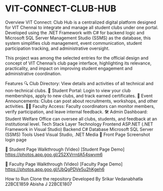 # VIT-CONNECT-CLUB-HUB

Overview
VIT Connect: Club Hub is a centralized digital platform designed for VIT Chennai to integrate and manage all student clubs under one portal. Developed using the .NET Framework with C# for backend logic and Microsoft SQL Server Management Studio (SSMS) as the database, this system simplifies club management, event communication, student participation tracking, and administrative oversight.

This project was among the selected entries for the official design and concept of VIT Chennai’s club page interface, highlighting its relevance, practicality, and impact on improving student engagement and administrative coordination.

Features
🔍 Club Directory: View details and activities of all technical and non-technical clubs.
👤 Student Portal: Login to view your club memberships, apply to new clubs, and track earned certificates.
📣 Event Announcements: Clubs can post about recruitments, workshops, and other activities.
🧑‍🏫 Faculty Access: Faculty coordinators can monitor members, verify participation, and leave internal feedback.
🛠️ Admin Dashboard: Student Welfare Office can oversee all clubs, students, and feedback at an institutional level.
Tech Stack
Layer	Technology
Frontend	ASP.NET (.NET Framework in Visual Studio)
Backend	C#
Database	Microsoft SQL Server (SSMS)
Tools Used	Visual Studio, .NET
Media
📸 Front Page Screenshot
login page

🎥 Student Page Walkthrough (Video)
[Student Page Demo] https://photos.app.goo.gl/252XVrrrdA54swvm6

🎥 Faculty Page Walkthrough (Video)
[Faculty Page Demo] https://photos.app.goo.gl/UbQgPDVe5u2hKgeh6

How to Run
Clone the repository
Developed By
Srikar Vedanabhatla 22BCE1859
Abisha J 22BCE1807
